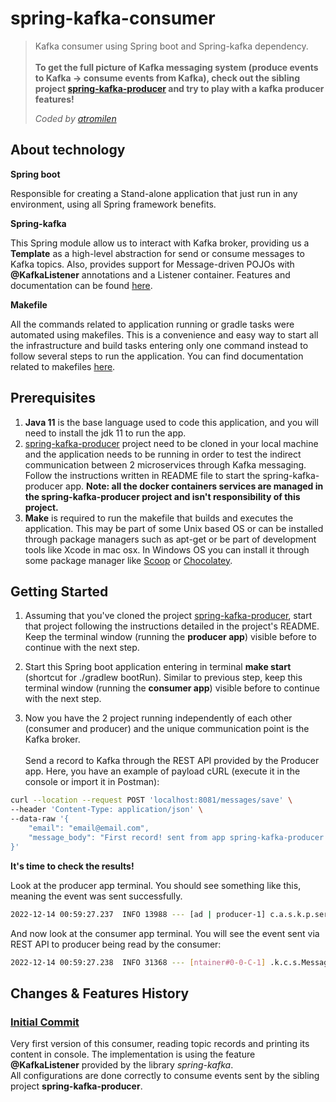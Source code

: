 # spring-kafka-consumer
> Kafka consumer using Spring boot and Spring-kafka dependency.<br/><br/>
> **To get the full picture of Kafka messaging system (produce events to Kafka -> consume events from Kafka), check out 
> the sibling project [spring-kafka-producer](https://github.com/atromilen/spring-kafka-producer) and try to play with 
> a kafka producer features!**
> 
> _Coded by [atromilen](https://github.com/atromilen)_

## About technology

**Spring boot**

Responsible for creating a Stand-alone application that just run in any environment, using all Spring framework benefits.

**Spring-kafka**

This Spring module allow us to interact with Kafka broker, providing us a **Template** as a high-level abstraction for send
or consume messages to Kafka topics. Also, provides support for Message-driven POJOs with **@KafkaListener** annotations and
a Listener container. Features and documentation can be found [here](https://spring.io/projects/spring-kafka).

**Makefile**

All the commands related to application running or gradle tasks were automated using makefiles. This is a convenience 
and easy way to start all the infrastructure and build tasks entering only one command instead to follow several steps 
to run the application. You can find documentation related to makefiles [here](https://makefiletutorial.com/).

## Prerequisites
1. **Java 11** is the base language used to code this application, and you will need to install the jdk 11 to run the app.
2. [spring-kafka-producer](https://github.com/atromilen/spring-kafka-producer) project need to be cloned in your local
machine and the application needs to be running in order to test the indirect communication between 2 microservices
through Kafka messaging. Follow the instructions written in README file to start the spring-kafka-producer app.
**Note: all the docker containers services are managed in the spring-kafka-producer project and isn't responsibility of
this project.**
3. **Make** is required to run the makefile that builds and executes the application. This may be part of some Unix based
OS or can be installed through package managers such as apt-get or be part of development tools like Xcode in mac osx. 
In Windows OS you can install it through some package manager like [Scoop](https://scoop.sh/) or 
[Chocolatey](https://chocolatey.org/).

## Getting Started

1. Assuming that you've cloned the project [spring-kafka-producer](https://github.com/atromilen/spring-kafka-producer), 
start that project following the instructions detailed in the project's README. Keep the terminal window (running the 
**producer app**) visible before to continue with the next step.

2. Start this Spring boot application entering in terminal **make start** (shortcut for ./gradlew bootRun). Similar to
previous step, keep this terminal window (running the **consumer app**) visible before to continue with the next step.

3. Now you have the 2 project running independently of each other (consumer and producer) and the unique communication 
point is the Kafka broker. <br/><br/>Send a record to Kafka through the REST API provided by the Producer app. Here, you have an example of payload cURL 
(execute it in the console or import it in Postman):
```bash
curl --location --request POST 'localhost:8081/messages/save' \
--header 'Content-Type: application/json' \
--data-raw '{
    "email": "email@email.com",
    "message_body": "First record! sent from app spring-kafka-producer that'\''s running separately!"
}'
```
**It's time to check the results!**

Look at the producer app terminal. You should see something like this, meaning the event was sent successfully.
```bash
2022-12-14 00:59:27.237  INFO 13988 --- [ad | producer-1] c.a.s.k.p.service.KafkaProducerService   : Message has been written successfully to topic messages-for-emailing into partition 1 with key msg-882fcd75-cc83-4169-a5fe-e0e864f90323.
```
And now look at the consumer app terminal. You will see the event sent via REST API to producer being read by the consumer:
```bash
2022-12-14 00:59:27.238  INFO 31368 --- [ntainer#0-0-C-1] .k.c.s.MessageForEmailingConsumerService : Read new message: Event(date=2022-12-14T03:59:27.232293400Z, data={email=email@email.com, message_body=First record! sent from app spring-kafka-producer that's running separately!})
```

## Changes & Features History

### [Initial Commit](https://github.com/atromilen/spring-kafka-consumer/commit/255574afda957476f042289ac770ffaf144530ef)
Very first version of this consumer, reading topic records and printing its content in console. The implementation is 
using the feature **@KafkaListener** provided by the library _spring-kafka_.<br/>
All configurations are done correctly to consume events sent by the sibling project **spring-kafka-producer**.
